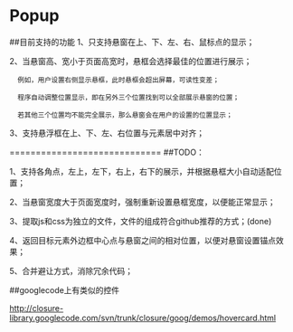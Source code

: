 Popup
=====
##目前支持的功能
1、只支持悬窗在上、下、左、右、鼠标点的显示；

2、当悬窗高、宽小于页面高宽时，悬框会选择最佳的位置进行展示；

      例如，用户设置右侧显示悬框，此时悬框会超出屏幕，可读性变差；
      
      程序自动调整位置显示，即在另外三个位置找到可以全部展示悬窗的位置；
      
      若其他三个位置均不能完全展示，那么悬窗会在用户的设置的位置显示；
      
3、支持悬浮框在上、下、左、右位置与元素居中对齐；

=============================
##TODO：

1、支持各角点，左上，左下，右上，右下的展示，并根据悬框大小自动适配位置；

2、当悬窗宽度大于页面宽度时，强制重新设置悬框宽度，以便能正常显示；

3、提取js和css为独立的文件，文件的组成符合github推荐的方式；(done)

4、返回目标元素外边框中心点与悬窗之间的相对位置，以便对悬窗设置锚点效果；

5、合并避让方式，消除冗余代码；

##googlecode上有类似的控件

http://closure-library.googlecode.com/svn/trunk/closure/goog/demos/hovercard.html
